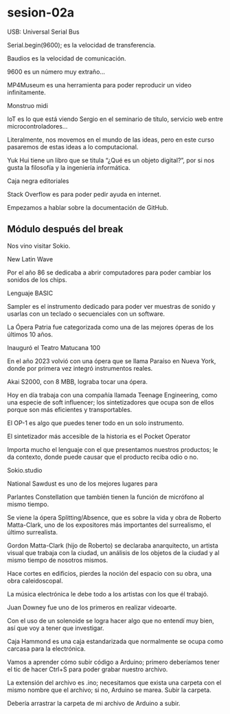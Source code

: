 # sesion-02a

USB: Universal Serial Bus

Serial.begin(9600); es la velocidad de transferencia.

Baudios es la velocidad de comunicación.

9600 es un número muy extraño…

MP4Museum es una herramienta para poder reproducir un video infinitamente.

Monstruo midi

IoT es lo que está viendo Sergio en el seminario de título, servicio web entre microcontroladores…

Literalmente, nos movemos en el mundo de las ideas, pero en este curso pasaremos de estas ideas a lo computacional.

Yuk Hui tiene un libro que se titula “¿Qué es un objeto digital?”, por si nos gusta la filosofía y la ingeniería informática.

Caja negra editoriales

Stack Overflow es para poder pedir ayuda en internet.

Empezamos a hablar sobre la documentación de GitHub.

## Módulo después del break

Nos vino visitar Sokio.

New Latin Wave

Por el año 86 se dedicaba a abrir computadores para poder cambiar los sonidos de los chips.

Lenguaje BASIC

Sampler es el instrumento dedicado para poder ver muestras de sonido y usarlas con un teclado o secuenciales con un software.

La Ópera Patria fue categorizada como una de las mejores óperas de los últimos 10 años.

Inauguró el Teatro Matucana 100

En el año 2023 volvió con una ópera que se llama Paraíso en Nueva York, donde por primera vez integró instrumentos reales. 

Akai S2000, con 8 MBB, lograba tocar una ópera.

Hoy en día trabaja con una compañía llamada Teenage Engineering, como una especie de soft influencer; los sintetizadores que ocupa son de ellos porque son más eficientes y transportables.

El OP-1 es algo que puedes tener todo en un solo instrumento.

El sintetizador más accesible de la historia es el Pocket Operator

Importa mucho el lenguaje con el que presentamos nuestros productos; le da contexto, donde puede causar que el producto reciba odio o no.

Sokio.studio

National Sawdust es uno de los mejores lugares para 

Parlantes Constellation que también tienen la función de micrófono al mismo tiempo.

Se viene la ópera Splitting/Absence, que es sobre la vida y obra de Roberto Matta-Clark, uno de los expositores más importantes del surrealismo, el último surrealista.

Gordon Matta-Clark (hijo de Roberto) se declaraba anarquitecto, un artista visual que trabaja con la ciudad, un análisis de los objetos de la ciudad y al mismo tiempo de nosotros mismos.

Hace cortes en edificios, pierdes la noción del espacio con su obra, una obra caleidoscopal.

La música electrónica le debe todo a los artistas con los que él trabajó.

Juan Downey fue uno de los primeros en realizar videoarte.

Con el uso de un solenoide se logra hacer algo que no entendí muy bien, así que voy a tener que investigar.

Caja Hammond es una caja estandarizada que normalmente se ocupa como carcasa para la electrónica.

Vamos a aprender cómo subir código a Arduino; primero deberíamos tener el tic de hacer Ctrl+S para poder grabar nuestro archivo.

La extensión del archivo es .ino; necesitamos que exista una carpeta con el mismo nombre que el archivo; si no, Arduino se marea. Subir la carpeta.

Debería arrastrar la carpeta de mi archivo de Arduino a subir.